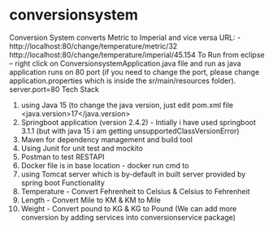 # conversionsystem
Conversion System converts Metric to Imperial and vice versa 
URL: - http://localhost:80/change/temperature/metric/32
            http://localhost:80/change/temperature/imperial/45.154
To Run from eclipse – right click on ConversionsystemApplication.java file and run as java application
runs on 80 port (if you need to change the port, please change application.properties which is inside the sr/main/resources folder).
server.port=80
Tech Stack
1. using Java 15 (to change the java version, just edit pom.xml file <java.version>17</java.version>
2. Springboot application (version 2.4.2)  - Intially i have used springboot 3.1.1 (but with java 15 i am getting unsupportedClassVersionError)
3. Maven for dependency management and build tool
4. Using Junit for unit test and mockito 
5. Postman to test RESTAPI
6. Docker file is in base location - docker run cmd to
7. using Tomcat server which is by-default in built server provided by spring boot
Functionality
1. Temperature - Convert Fehrenheit to Celsius & Celsius to Fehrenheit
2. Length - Convert Mile to KM & KM to Mile
3. Weight - Convert pound to KG & KG to Pound
(We can add more conversion by adding services into conversionservice package)
